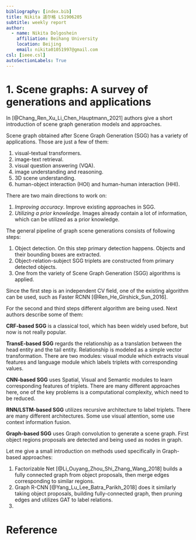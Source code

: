 ```yaml
---
bibliography: [index.bib]
title: Nikita 道尔格 LS1906205
subtitle: weekly report
author:
  - name: Nikita Dolgoshein
    affiliation: Beihang University
    location: Beijing
    email: nikita01051997@gmail.com
csl: [ieee.csl]
autoSectionLabels: True
---
```


# 1. Scene graphs: A survey of generations and applications

In [@Chang_Ren_Xu_Li_Chen_Hauptmann_2021] authors give a short introduction of scene graph generation models and approaches.

Scene graph obtained after Scene Graph Generation (SGG) has a variety of applications. Those are just a few of them:

1. visual-textual transformers.
2. image-text retrieval.
3. visual question answering (VQA).
4. image understanding and reasoning.
5. 3D scene understanding.
6. human-object interaction (HOI) and human-human interaction (HHI).

There are two main directions to work on:

1. *Improving accuracy*. Improve existing approaches in SGG.
2. *Utilizing a prior knowledge*. Images already contain a lot of information, which can be utilized as a prior knowledge.

The general pipeline of graph scene generations consists of following steps:

1. Object detection. On this step primary detection happens. Objects and their bounding boxes are extracted.
2. Object-relation-subject SGG triplets are constructed from primary detected objects.
3. One from the variety of Scene Graph Generation (SGG) algorithms is applied.

Since the first step is an independent CV field, one of the existing algorithm can be used, such as Faster RCNN [@Ren_He_Girshick_Sun_2016].

For the second and third steps different algorithm are being used. Next authors describe some of them:

**CRF-based SGG** is a classical tool, which has been widely used before, but now is not really popular.

**TransE-based SGG** regards the relationship as a translation between the head entity and the tail entity. Relationship is modeled as a simple vector transformation. There are two modules: visual module which extracts visual features and language module which labels triplets with corresponding values.

**CNN-based SGG** uses Spatial, Visual and Semantic modules to learn corresponding features of triplets. There are many different approaches here, one of the key problems is a computational complexity, which need to be reduced.

**RNN/LSTM-based SGG** utilizes recursive architecture to label triplets. There are many different architectures. Some use visual attention, some use context information fusion.

**Graph-based SGG** uses Graph convolution to generate a scene graph. First object regions proposals are detected and being used as nodes in graph.

Let me give a small introduction on methods used specifically in Graph-based approaches:

1. Factorizable Net [@Li_Ouyang_Zhou_Shi_Zhang_Wang_2018] builds a fully connected graph from object proposals, then merge edges corresponding to similar regions.
2. Graph R-CNN [@Yang_Lu_Lee_Batra_Parikh_2018] does it similarly taking object proposals, building fully-connected graph, then pruning edges and utilizes GAT to label relations.
3. 

# Reference